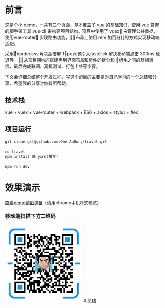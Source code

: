 # 前言


这是个小 demo，一共有三个页面，基本覆盖了 vue 的基础知识，使用 vue 自带的脚手架工具 vue-cli 来构建项目结构，项目中使用了 vuex 来管理公共数据，使用vue-router 实现路由功能，布局上使用 rem 加百分比的方式实现移动端适配。


采用border.css 解决高倍屏 1px 问题引入fastclick 解决移动端点击 300ms 延迟等，从项目架构的搭建再到界面布局和组件的拆分和 组件之间的互相通信，最后完成联调、真机测试、打包上线等步骤。


下文会详细总结整个开发过程，写这个的目的主要是对自己学习的一个总结和分享，希望我的分享对你有所帮助。



## 技术栈
vue + vuex + vue-router + webpack + ES6 + axios + stylus + flex

## 项目运行

```
git clone git@github.com:One-AnDong/travel.git

cd travel
npm install 或 yarn(推荐)

npm run dev

```

# 效果演示

[查看demo请戳这里](https://one-andong.github.io/travel-build/#/)（请用chrome手机模式预览）

### 移动端扫描下方二维码

<img src="https://github.com/One-AnDong/travel/blob/master/src/assets/img/1547283804.png" width="250" height="250"/>
# 总结



